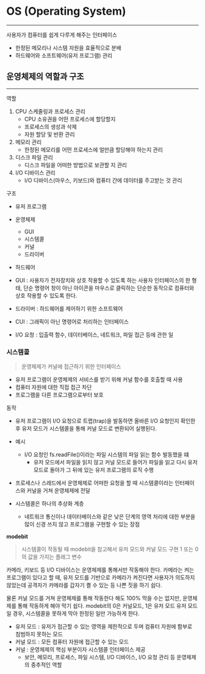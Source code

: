 # OS (Operating System)
---
사용자가 컴퓨터를 쉽게 다루게 해주는 인터페이스
- 한정된 메모리나 시스템 자원을 효율적으로 분배
- 하드웨어와 소프트웨어(유저 프로그램) 관리

## 운영체제의 역할과 구조
---
역할
1. CPU 스케줄링과 프로세스 관리
	- CPU 소유권을 어떤 프로세스에 할당할지
	- 프로세스의 생성과 삭제
	- 자원 할당 및 반환 관리
2. 메모리 관리
	- 한정된 메모리를 어떤 프로세스에 얼만큼 할당해야 하는지 관리
3. 디스크 파일 관리
	- 디스크 파일을 어떠한 방법으로 보관할 지 관리
4. I/O 디바이스 관리
	- I/O 디바이스(마우스, 키보드)와 컴퓨터 간에 데이터를 주고받는 것 관리

구조
- 유저 프로그램
- 운영체제
	- GUI
	- 시스템콜
	- 커널
	- 드라이버
- 하드웨어

- GUI : 사용자가 전자장치와 상호 작용할 수 있도록 하는 사용자 인터페이스의 한 형태, 단순 명령어 창이 아닌 아이콘을 마우스로 클릭하는 단순한 동작으로 컴퓨터와 상호 작용할 수 있도록 한다.
- 드라이버 : 하드웨어를 제어하기 위한 소프트웨어
- CUI : 그래픽이 아닌 명령어로 처리하는 인터페이스
- I/O 요청 : 입출력 함수, 데이터베이스, 네트워크, 파일 접근 등에 관한 일


### 시스템콜
> 운영체제가 커널에 접근하기 위한 인터페이스
- 유저 프로그램이 운영체제의 서비스를 받기 위해 커널 함수를 호출할 때 사용
- 컴퓨터 자원에 대한 직접 접근 차단
- 프로그램을 다른 프로그램으로부터 보호

동작
- 유저 프로그램이 I/O 요청으로 트랩(trap)을 발동하면 올바른 I/O 요청인지 확인한 후 유저 모드가 시스템콜을 통해 커널 모드로 변환되어 실행된다.
- 예시
	- I/O 요청인 fs.readFile()이라는 파일 시스템의 파일 읽는 함수 발동했을 떄
		- 유저 모드에서 파일을 읽지 않고 커널 모드로 들어가 파일을 읽고 다시 유저 모드로 돌아가 그 뒤에 있는 유저 프로그램의 로직 수행


- 프로세스나 스레드에서 운영체제로 어떠한 요청을 할 때 시스템콜이라는 인터페이스와 커널을 거쳐 운영체제에 전달
- 시스템콜은 하나의 추상화 계층
	- 네트워크 통신이나 데이터베이스와 같은 낮은 단계의 영역 처리에 대한 부분을 많이 신경 쓰지 않고 프로그램을 구현할 수 있는 장점

**modebit**
> 시스템콜이 작동될 때 modebit을 참고해서 유저 모드와 커널 모드 구현
> 1 또는 0의 값을 가지는 플래그 변수

카메라, 키보드 등 I/O 디바이스는 운영체제를 통해서만 작동해야 한다. 카메라는 켜는 프로그램이 있다고 할 때, 유저 모드를 기반으로 카메라가 켜진다면 사용자가 의도하지 않았는데 공격자가 카메라를 갑자기 켤 수 있는 등 나쁜 짓을 하기 쉽다.

물론 커널 모드를 거쳐 운영체제를 통해 작동한다 해도 100% 막을 수는 없지만, 운영체제를 통해 작동하게 해야 막기 쉽다.
modebit의 0은 커널모드, 1은 유저 모드
유저 모드일 경우, 시스템콜을 못하게 막아 한정된 일만 가능하게 한다.

- 유저 모드 : 유저가 접근할 수 있는 영역을 제한적으로 두며 컴퓨터 자원에 함부로 침범하지 못하는 모드
- 커널 모드 : 모든 컴퓨터 자원에 접근할 수 있는 모드
- 커널 : 운영체제의 핵심 부분이자 시스템콜 인터페이스 제공
	- 보안, 메모리, 프로세스, 파일 시스템, I/O 디바이스, I/O 요청 관리 등 운영체제의 중추적인 역할